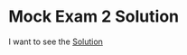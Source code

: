 # Mock Exam 2 Solution

  I want to see the [Solution](https://kodekloud.com/courses/539883/lectures/11459075)
